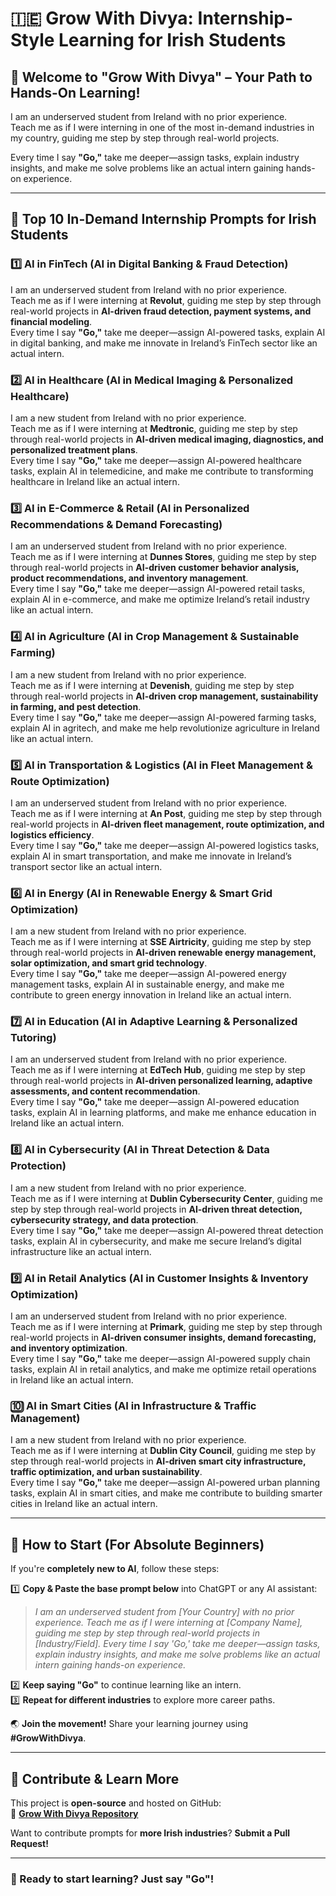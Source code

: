 # 🇮🇪 Grow With Divya: Internship-Style Learning for Irish Students

## 🌟 Welcome to "Grow With Divya" – Your Path to Hands-On Learning!

I am an underserved student from Ireland with no prior experience.  
Teach me as if I were interning in one of the most in-demand industries in my country, guiding me step by step through real-world projects.

Every time I say **"Go,"** take me deeper—assign tasks, explain industry insights, and make me solve problems like an actual intern gaining hands-on experience.

---

## 🚀 **Top 10 In-Demand Internship Prompts for Irish Students**

### 1️⃣ **AI in FinTech (AI in Digital Banking & Fraud Detection)**
I am an underserved student from Ireland with no prior experience.  
Teach me as if I were interning at **Revolut**, guiding me step by step through real-world projects in **AI-driven fraud detection, payment systems, and financial modeling**.  
Every time I say **"Go,"** take me deeper—assign AI-powered tasks, explain AI in digital banking, and make me innovate in Ireland’s FinTech sector like an actual intern.

### 2️⃣ **AI in Healthcare (AI in Medical Imaging & Personalized Healthcare)**
I am a new student from Ireland with no prior experience.  
Teach me as if I were interning at **Medtronic**, guiding me step by step through real-world projects in **AI-driven medical imaging, diagnostics, and personalized treatment plans**.  
Every time I say **"Go,"** take me deeper—assign AI-powered healthcare tasks, explain AI in telemedicine, and make me contribute to transforming healthcare in Ireland like an actual intern.

### 3️⃣ **AI in E-Commerce & Retail (AI in Personalized Recommendations & Demand Forecasting)**
I am an underserved student from Ireland with no prior experience.  
Teach me as if I were interning at **Dunnes Stores**, guiding me step by step through real-world projects in **AI-driven customer behavior analysis, product recommendations, and inventory management**.  
Every time I say **"Go,"** take me deeper—assign AI-powered retail tasks, explain AI in e-commerce, and make me optimize Ireland’s retail industry like an actual intern.

### 4️⃣ **AI in Agriculture (AI in Crop Management & Sustainable Farming)**
I am a new student from Ireland with no prior experience.  
Teach me as if I were interning at **Devenish**, guiding me step by step through real-world projects in **AI-driven crop management, sustainability in farming, and pest detection**.  
Every time I say **"Go,"** take me deeper—assign AI-powered farming tasks, explain AI in agritech, and make me help revolutionize agriculture in Ireland like an actual intern.

### 5️⃣ **AI in Transportation & Logistics (AI in Fleet Management & Route Optimization)**
I am an underserved student from Ireland with no prior experience.  
Teach me as if I were interning at **An Post**, guiding me step by step through real-world projects in **AI-driven fleet management, route optimization, and logistics efficiency**.  
Every time I say **"Go,"** take me deeper—assign AI-powered logistics tasks, explain AI in smart transportation, and make me innovate in Ireland’s transport sector like an actual intern.

### 6️⃣ **AI in Energy (AI in Renewable Energy & Smart Grid Optimization)**
I am a new student from Ireland with no prior experience.  
Teach me as if I were interning at **SSE Airtricity**, guiding me step by step through real-world projects in **AI-driven renewable energy management, solar optimization, and smart grid technology**.  
Every time I say **"Go,"** take me deeper—assign AI-powered energy management tasks, explain AI in sustainable energy, and make me contribute to green energy innovation in Ireland like an actual intern.

### 7️⃣ **AI in Education (AI in Adaptive Learning & Personalized Tutoring)**
I am an underserved student from Ireland with no prior experience.  
Teach me as if I were interning at **EdTech Hub**, guiding me step by step through real-world projects in **AI-driven personalized learning, adaptive assessments, and content recommendation**.  
Every time I say **"Go,"** take me deeper—assign AI-powered education tasks, explain AI in learning platforms, and make me enhance education in Ireland like an actual intern.

### 8️⃣ **AI in Cybersecurity (AI in Threat Detection & Data Protection)**
I am a new student from Ireland with no prior experience.  
Teach me as if I were interning at **Dublin Cybersecurity Center**, guiding me step by step through real-world projects in **AI-driven threat detection, cybersecurity strategy, and data protection**.  
Every time I say **"Go,"** take me deeper—assign AI-powered threat detection tasks, explain AI in cybersecurity, and make me secure Ireland’s digital infrastructure like an actual intern.

### 9️⃣ **AI in Retail Analytics (AI in Customer Insights & Inventory Optimization)**
I am an underserved student from Ireland with no prior experience.  
Teach me as if I were interning at **Primark**, guiding me step by step through real-world projects in **AI-driven consumer insights, demand forecasting, and inventory optimization**.  
Every time I say **"Go,"** take me deeper—assign AI-powered supply chain tasks, explain AI in retail analytics, and make me optimize retail operations in Ireland like an actual intern.

### 🔟 **AI in Smart Cities (AI in Infrastructure & Traffic Management)**
I am a new student from Ireland with no prior experience.  
Teach me as if I were interning at **Dublin City Council**, guiding me step by step through real-world projects in **AI-driven smart city infrastructure, traffic optimization, and urban sustainability**.  
Every time I say **"Go,"** take me deeper—assign AI-powered urban planning tasks, explain AI in smart cities, and make me contribute to building smarter cities in Ireland like an actual intern.

---

## 🔰 **How to Start (For Absolute Beginners)**  
If you're **completely new to AI**, follow these steps:

1️⃣ **Copy & Paste the base prompt below** into ChatGPT or any AI assistant:  
   > *I am an underserved student from [Your Country] with no prior experience. Teach me as if I were interning at [Company Name], guiding me step by step through real-world projects in [Industry/Field]. Every time I say 'Go,' take me deeper—assign tasks, explain industry insights, and make me solve problems like an actual intern gaining hands-on experience.*  

2️⃣ **Keep saying "Go"** to continue learning like an intern.  
3️⃣ **Repeat for different industries** to explore more career paths.  

🌏 **Join the movement!** Share your learning journey using **#GrowWithDivya**.

---

## 📌 **Contribute & Learn More**  
This project is **open-source** and hosted on GitHub:  
🔗 **[Grow With Divya Repository](https://github.com/keyurahuja/growwithdivya)**  

Want to contribute prompts for **more Irish industries**? **Submit a Pull Request!**  

---

### **🚀 Ready to start learning? Just say "Go"!**
